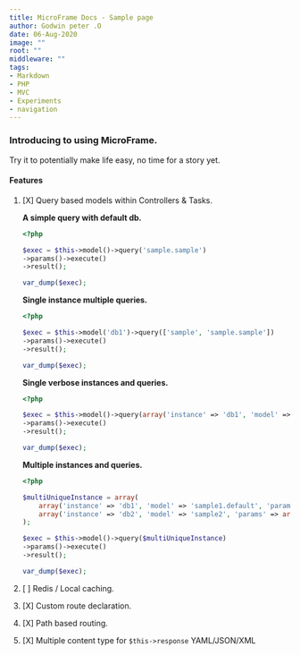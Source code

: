 ```yaml
---
title: MicroFrame Docs - Sample page
author: Godwin peter .O
date: 06-Aug-2020
image: ""
root: ""
middleware: ""
tags:
- Markdown
- PHP
- MVC
- Experiments
- navigation
---
```


### Introducing to using MicroFrame.

Try it to potentially make life easy, no time for a story yet.

#### Features

1. [X] Query based models within Controllers & Tasks.

    **A simple query with default db.**
    
    ````php
    <?php
    
    $exec = $this->model()->query('sample.sample')
    ->params()->execute()
    ->result();
    
    var_dump($exec);
    
    ````
   
   **Single instance multiple queries.**
       
   ````php
   <?php
   
   $exec = $this->model('db1')->query(['sample', 'sample.sample'])
   ->params()->execute()
   ->result();
   
   var_dump($exec);
   
   ````
   
   **Single verbose instances and queries.**
       
   ````php
   <?php
   
   $exec = $this->model()->query(array('instance' => 'db1', 'model' => 'sample1.default', 'params' => array()))
   ->params()->execute()
   ->result();
   
   var_dump($exec);
   
   ````
    
    **Multiple instances and queries.**
    
    ````php
    <?php
    
    $multiUniqueInstance = array(
        array('instance' => 'db1', 'model' => 'sample1.default', 'params' => array()),
        array('instance' => 'db2', 'model' => 'sample2', 'params' => array())
    );
    
    $exec = $this->model()->query($multiUniqueInstance)
    ->params()->execute()
    ->result();
    
    var_dump($exec);
    
    ````

2. [ ] Redis / Local caching.
3. [X] Custom route declaration.
4. [X] Path based routing.
5. [X] Multiple content type for `$this->response` YAML/JSON/XML


